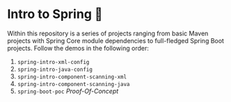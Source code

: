 # Intro to Spring :leaves:
Within this repository is a series of projects ranging from basic Maven projects with Spring Core module dependencies to full-fledged Spring Boot projects.  Follow the demos in the following order:

1. `spring-intro-xml-config`
2. `spring-intro-java-config`
3. `spring-intro-component-scanning-xml`
4. `spring-intro-component-scanning-java`
5. `spring-boot-poc` *Proof-Of-Concept*


